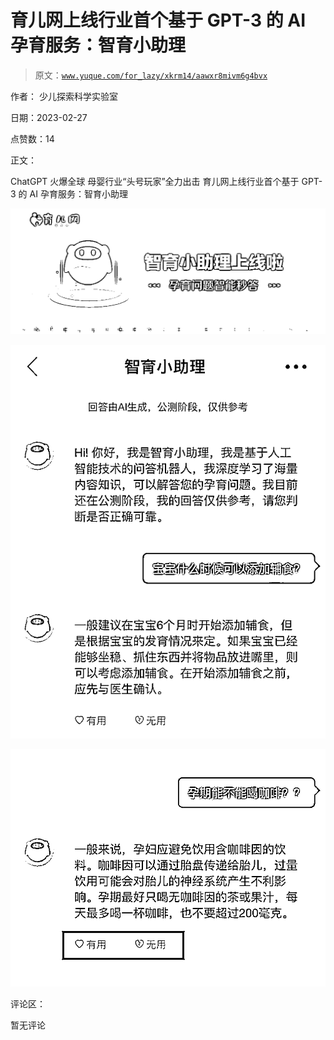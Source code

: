# 育儿网上线行业首个基于 GPT-3 的 AI 孕育服务：智育小助理

> 原文：[`www.yuque.com/for_lazy/xkrm14/aawxr8mivm6g4bvx`](https://www.yuque.com/for_lazy/xkrm14/aawxr8mivm6g4bvx)



作者： 少儿探索科学实验室 

日期：2023-02-27 

点赞数：14 

正文： 

ChatGPT 火爆全球 母婴行业“头号玩家”全力出击 育儿网上线行业首个基于 GPT-3 的 AI 孕育服务：智育小助理 

![](img/fb59f8a8daefe3edb54887884364a7dd.png) 

![](img/e6cdbb0256b759185fc085ace634e252.png) 

![](img/bde77a2082b92732325ab8ef2abc36d3.png) 

评论区： 

暂无评论 


